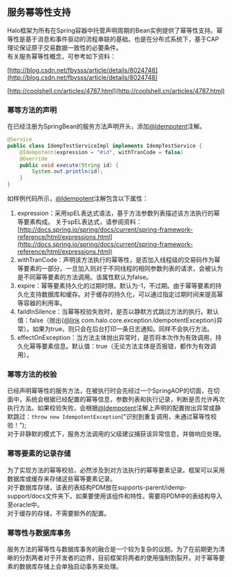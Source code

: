 ## 服务幂等性支持

Halo框架为所有在Spring容器中托管声明周期的Bean实例提供了幂等性支持。幂等性是基于消息和事件驱动的流程串联的基础。也是在分布式系统下，基于CAP理论保证原子交易数据一致性的必要条件。  
有关服务幂等性概念，可参考如下资料：

[http://blog.csdn.net/fbysss/article/details/8024748](http://blog.csdn.net/fbysss/article/details/8024748)

[http://coolshell.cn/articles/4787.html](http://coolshell.cn/articles/4787.html)

### 幂等方法的声明

在已经注册为SpringBean的服务方法声明开头，添加[@Idempotent](http://localhost:3000/Idempotent)注解。

```java
@Service
public class IdempTestServiceImpl implements IdempTestService {
    @Idempotent(expression = "#id", withTranCode = false)
    @Override
    public void execute(String id) {
        System.out.println(id);
    }
}
```

如样例代码所示，[@Idempotent](http://localhost:3000/Idempotent)注解包含以下属性：

1. expression：采用spEL表达式语法，基于方法参数列表描述该方法执行的幂等要素构成。
   关于spEL表达式，请参阅资料：
   [http://docs.spring.io/spring/docs/current/spring-framework-reference/html/expressions.html](http://docs.spring.io/spring/docs/current/spring-framework-reference/html/expressions.html)
2. withTranCode：声明该方法执行的幂等性，是否加入线程级的交易码作为幂等要素的一部分。一旦加入则对于不同线程的相同参数列表的请求，会被认为是不同幂等要素的方法调用。该属性默认为false。
3. expire：幂等要素持久化的过期时限。默认为-1，不过期。由于幂等要素的持久化支持数据库和缓存。对于缓存的持久化，可以通过指定过期时间来提高幂等容器的利用率。
4. faildInSilence：当幂等校验失败时，是否以静默方式跳过方法的执行。默认值：false（抛出{[@link](http://localhost:3000/link) com.halo.core.exception.IdempotentException}异常）。如果为true，则只会在后台打印一条日志通知。同样不会执行方法。
5. effectOnException：当方法主体抛出异常时，是否将本次作为有效调用，持久化幂等要素信息。默认值：true（无论方法主体是否报错，都作为有效调用）。

### 幂等方法的校验

已经声明幂等性的服务方法，在被执行时会先经过一个SpringAOP的切面，在切面中，系统会根据已经配置的幂等信息，参数列表和执行记录，判断是否允许再次执行方法。如果校验失败，会根据[@Idempotent](http://localhost:3000/Idempotent)注解上声明的配置抛出异常或静默跳过：`throw new IdempotentException`\("识别到重复调用，未通过幂等性校验！"\);  
对于非静默的模式下，服务方法调用的父级建议捕获该异常信息，并做响应处理。

### 幂等要素的记录存储

为了实现方法的幂等校验，必然涉及到对方法执行的幂等要素记录。框架可以采用数据库或缓存来存储这些幂等要素记录。  
对于数据库存储，该表的表结构PDM放在supports-parent/idemp-support/docs文件夹下。如果要使用该组件和特性，需要将PDM中的表结构导入至oracle中。  
对于缓存的存储，不需要额外的配置。

### 幂等性与数据库事务

服务方法的幂等性与数据库事务的融合是一个较为复杂的议题。为了在前期更为清晰的分割两者对于开发者的边界，目前框架将两者的使用强制割裂开。对于幂等要素的数据库存储上会单独启动事务来处理。

